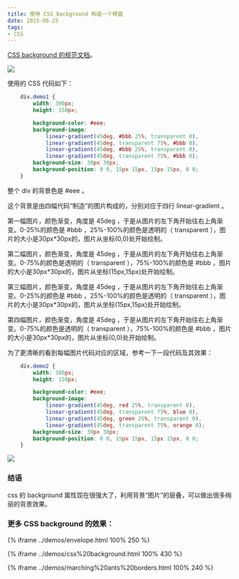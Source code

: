 ```yaml
---
title: 使用 CSS background 构造一个棋盘
date: 2015-08-25
tags:
- CSS
---
```


[CSS background 的规范文档](http://www.w3.org/TR/css3-background)。

![](https://raw.githubusercontent.com/yibuyisheng/blogs/master/imgs/6.png)
<!-- more -->

使用的 CSS 代码如下：

```css
    div.demo1 {
        width: 300px;
        height: 150px;

        background-color: #eee;
        background-image:
            linear-gradient(45deg, #bbb 25%, transparent 0),
            linear-gradient(45deg, transparent 75%, #bbb 0),
            linear-gradient(45deg, #bbb 25%, transparent 0),
            linear-gradient(45deg, transparent 75%, #bbb 0);
        background-size: 30px 30px;
        background-position: 0 0, 15px 15px, 15px 15px, 0 0;
    }
```

整个 div 的背景色是 #eee 。

这个背景是由四幅代码“制造”的图片构成的，分别对应于四行 linear-gradient 。

第一幅图片，颜色渐变，角度是 45deg ，于是从图片的左下角开始往右上角渐变。0-25%的颜色是 #bbb ，25%-100%的颜色是透明的（ transparent ），图片的大小是30px*30px的，图片从坐标(0,0)处开始绘制。

第二幅图片，颜色渐变，角度是 45deg ，于是从图片的左下角开始往右上角渐变。0-75%的颜色是透明的（ transparent ），75%-100%的颜色是 #bbb ，图片的大小是30px*30px的，图片从坐标(15px,15px)处开始绘制。

第三幅图片，颜色渐变，角度是 45deg ，于是从图片的左下角开始往右上角渐变。0-25%的颜色是 #bbb ，25%-100%的颜色是透明的（ transparent ），图片的大小是30px*30px的，图片从坐标(15px,15px)处开始绘制。

第四幅图片，颜色渐变，角度是 45deg ，于是从图片的左下角开始往右上角渐变。0-75%的颜色是透明的（ transparent ），75%-100%的颜色是 #bbb ，图片的大小是30px*30px的，图片从坐标(0,0)处开始绘制。

为了更清晰的看到每幅图片代码对应的区域，参考一下一段代码及其效果：

```css
    div.demo2 {
        width: 300px;
        height: 150px;

        background-color: #eee;
        background-image:
            linear-gradient(45deg, red 25%, transparent 0),
            linear-gradient(45deg, transparent 75%, blue 0),
            linear-gradient(45deg, green 25%, transparent 0),
            linear-gradient(45deg, transparent 75%, orange 0);
        background-size: 30px 30px;
        background-position: 0 0, 15px 15px, 15px 15px, 0 0;
    }
```

![](https://raw.githubusercontent.com/yibuyisheng/blogs/master/imgs/7.png)

### 结语

css 的 background 属性现在很强大了，利用背景“图片”的层叠，可以做出很多绚丽的背景效果。

### 更多 CSS background 的效果：

{% iframe ../demos/envelope.html 100% 250 %}

{% iframe ../demos/css%20background.html 100% 430 %}

{% iframe ../demos/marching%20ants%20borders.html 100% 240 %}
